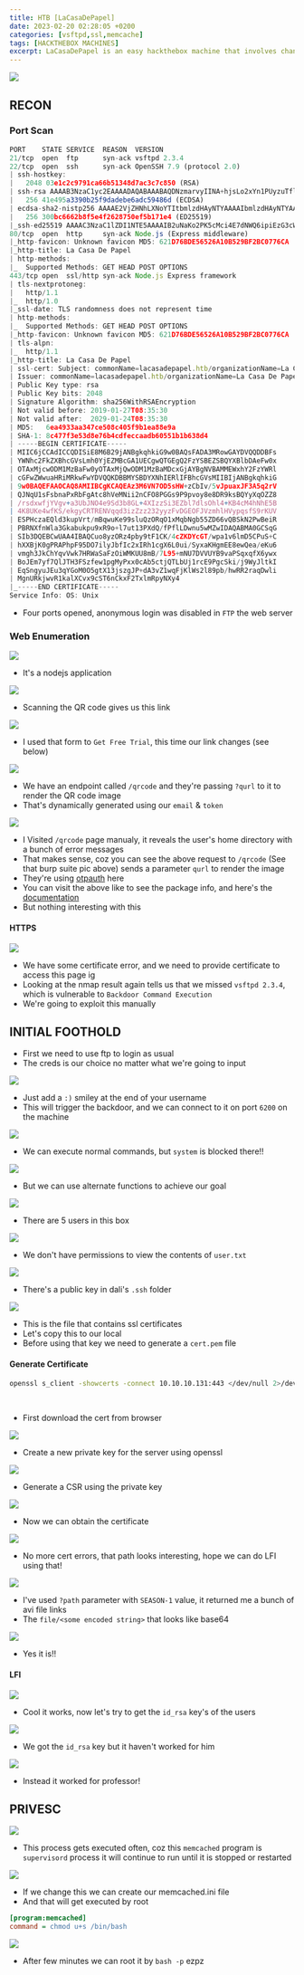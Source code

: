 ```yaml
---
title: HTB [LaCasaDePapel]
date: 2023-02-20 02:28:05 +0200
categories: [vsftpd,ssl,memcache]
tags: [HACKTHEBOX MACHINES]
excerpt: LaCasaDePapel is an easy hackthebox machine that involves chaning vstfpd backdoor to read a private key file and generate a new ssl cert to exploit a LFI, for root we can create memcached.ini file to execute commands as root
---
```



![](https://i.imgur.com/OCN0wFo.png)

## RECON

### Port Scan

```js
PORT    STATE SERVICE  REASON  VERSION
21/tcp  open  ftp      syn-ack vsftpd 2.3.4
22/tcp  open  ssh      syn-ack OpenSSH 7.9 (protocol 2.0)
| ssh-hostkey:
|   2048 03e1c2c9791ca66b51348d7ac3c7c850 (RSA)
| ssh-rsa AAAAB3NzaC1yc2EAAAADAQABAAABAQDNzmarvyIINA+hjsLo2xYn1PUyzuTflhtXQs8S1Z56FzbdzXs6FiwhoRGn63XuGCHqCfEzHmh1cg4HGLfGAMwe+AsdJ8hLd/ISNRECH8yvM+9k78Aio3pe+lYbiWSQWyJrQdeqJXyDJFSd6BR3Cr6/rwSvE7N3eWeQvxS+fsg5HOER6n8SOnXvqpWYUo+XmZxGzmluNfsqoJ6doJCyW3X4sTImTlpmRmee6iseo9neZO18aHsARxlkHCqUhp1SBzIiik3DurtH1tgrn8ntfNiK3q0FZJmh9qzu0P/L50j8bzlJdvAsLuqbYmVZhqFs0JfBVdyVTFMn4O0J+IqRrXAF
|   256 41e495a3390b25f9dadebe6adc59486d (ECDSA)
| ecdsa-sha2-nistp256 AAAAE2VjZHNhLXNoYTItbmlzdHAyNTYAAAAIbmlzdHAyNTYAAABBBNli8Xx10a0s+zrkT1eVfM1kRaAQaK+a/mxYxhPxpK0094QFQBcVrvrXb3+j4M8l2G/C9CtQRWVXpX8ajWhYRik=
|   256 300bc6662b8f5e4f2628750ef5b171e4 (ED25519)
|_ssh-ed25519 AAAAC3NzaC1lZDI1NTE5AAAAIB2uNaKo2PK5cMci4E7dNWQ6ipiEzG3cWUR56qqMZqYR
80/tcp  open  http     syn-ack Node.js (Express middleware)
|_http-favicon: Unknown favicon MD5: 621D76BDE56526A10B529BF2BC0776CA
|_http-title: La Casa De Papel
| http-methods:
|_  Supported Methods: GET HEAD POST OPTIONS
443/tcp open  ssl/http syn-ack Node.js Express framework
| tls-nextprotoneg:
|   http/1.1
|_  http/1.0
|_ssl-date: TLS randomness does not represent time
| http-methods:
|_  Supported Methods: GET HEAD POST OPTIONS
|_http-favicon: Unknown favicon MD5: 621D76BDE56526A10B529BF2BC0776CA
| tls-alpn:
|_  http/1.1
|_http-title: La Casa De Papel
| ssl-cert: Subject: commonName=lacasadepapel.htb/organizationName=La Casa De Papel
| Issuer: commonName=lacasadepapel.htb/organizationName=La Casa De Papel
| Public Key type: rsa
| Public Key bits: 2048
| Signature Algorithm: sha256WithRSAEncryption
| Not valid before: 2019-01-27T08:35:30
| Not valid after:  2029-01-24T08:35:30
| MD5:   6ea4933aa347ce508c405f9b1ea88e9a
| SHA-1: 8c477f3e53d8e76b4cdfeccaadb60551b1b638d4
| -----BEGIN CERTIFICATE-----
| MIIC6jCCAdICCQDISiE8M6B29jANBgkqhkiG9w0BAQsFADA3MRowGAYDVQQDDBFs
| YWNhc2FkZXBhcGVsLmh0YjEZMBcGA1UECgwQTGEgQ2FzYSBEZSBQYXBlbDAeFw0x
| OTAxMjcwODM1MzBaFw0yOTAxMjQwODM1MzBaMDcxGjAYBgNVBAMMEWxhY2FzYWRl
| cGFwZWwuaHRiMRkwFwYDVQQKDBBMYSBDYXNhIERlIFBhcGVsMIIBIjANBgkqhkiG
| 9w0BAQEFAAOCAQ8AMIIBCgKCAQEAz3M6VN7OD5sHW+zCbIv/5vJpuaxJF3A5q2rV
| QJNqU1sFsbnaPxRbFgAtc8hVeMNii2nCFO8PGGs9P9pvoy8e8DR9ksBQYyXqOZZ8
| /rsdxwfjYVgv+a3UbJNO4e9Sd3b8GL+4XIzzSi3EZbl7dlsOhl4+KB4cM4hNhE5B
| 4K8UKe4wfKS/ekgyCRTRENVqqd3izZzz232yyzFvDGEOFJVzmhlHVypqsfS9rKUV
| ESPHczaEQld3kupVrt/mBqwuKe99sluQzORqO1xMqbNgb55ZD66vQBSkN2PwBeiR
| PBRNXfnWla3Gkabukpu9xR9o+l7ut13PXdQ/fPflLDwnu5wMZwIDAQABMA0GCSqG
| SIb3DQEBCwUAA4IBAQCuo8yzORz4pby9tF1CK/4cZKDYcGT/wpa1v6lmD5CPuS+C
| hXXBjK0gPRAPhpF95DO7ilyJbfIc2xIRh1cgX6L0ui/SyxaKHgmEE8ewQea/eKu6
| vmgh3JkChYqvVwk7HRWaSaFzOiWMKUU8mB/7L95+mNU7DVVUYB9vaPSqxqfX6ywx
| BoJEm7yf7QlJTH3FSzfew1pgMyPxx0cAb5ctjQTLbUj1rcE9PgcSki/j9WyJltkI
| EqSngyuJEu3qYGoM0O5gtX13jszgJP+dA3vZ1wqFjKlWs2l89pb/hwRR2raqDwli
| MgnURkjwvR1kalXCvx9cST6nCkxF2TxlmRpyNXy4
|_-----END CERTIFICATE-----
Service Info: OS: Unix
```

- Four ports opened, anonymous login was disabled in `FTP`
the web server

### Web Enumeration

![](https://i.imgur.com/uFWOjoz.jpg)

- It's a nodejs application

![](https://i.imgur.com/GXLgE7g.png)

- Scanning the QR code gives us this link

![](https://i.imgur.com/jMFIVL6.png)

- I used that form to `Get Free Trial`, this time our link changes (see below)

![](https://i.imgur.com/xOgsyiV.png)

- We have an endpoint called `/qrcode` and they're passing `?qurl` to it to render the QR code image
- That's dynamically generated using our `email` & `token`

![](https://i.imgur.com/xIePhgE.png)

- I Visited `/qrcode` page manualy, it reveals the user's home directory with a bunch of error messages
- That makes sense, coz you can see the above request to `/qrcode` (See that burp suite pic above) sends a parameter `qurl` to render the image
- They're using [otpauth](https://www.npmjs.com/package/otpauth) here
- You can visit the above like to see the package info, and here's the [documentation](https://hectorm.github.io/otpauth/)
- But nothing interesting with this

#### HTTPS

![](https://i.imgur.com/jUVOaaJ.jpg)

- We have some certificate error, and we need to provide certificate to access this page ig
- Looking at the nmap result again tells us that we missed `vsftpd 2.3.4`, which is vulnerable to `Backdoor Command Execution`
- We're going to exploit this manually

## INITIAL FOOTHOLD

- First we need to use ftp to login as usual 
- The creds is our choice no matter what we're going to input

![](https://i.imgur.com/iFBGueO.png)

- Just add a `:)` smiley at the end of your username
- This will trigger the backdoor, and we can connect to it on port `6200` on the machine

![](https://i.imgur.com/z7ZhDZM.png)

- We can execute normal commands, but `system` is blocked there!!

![](https://i.imgur.com/ccaF65D.png)

- But we can use alternate functions to achieve our goal

![](https://i.imgur.com/q2Hvy3e.png)

- There are 5 users in this box

![](https://i.imgur.com/oJIzVgj.png)

- We don't have permissions to view the contents of `user.txt`

![](https://i.imgur.com/Gdszysk.png)

- There's a public key in dali's `.ssh` folder

![](https://i.imgur.com/W2cxPQ8.png)

- This is the file that contains ssl certificates
- Let's copy this to our local
- Before using that key we need to generate a `cert.pem` file

#### Generate Certificate

```bash
openssl s_client -showcerts -connect 10.10.10.131:443 </dev/null 2>/dev/null | openssl x509 -outform PEM > ca.crt
```

<br>

- First download the cert from browser

![](https://i.imgur.com/b1Z6G5q.png)

- Create a new private key for the server using openssl

![](https://i.imgur.com/LAEK3GW.png)

- Generate a CSR using the private key

![](https://i.imgur.com/keB4rl5.png)

- Now we can obtain the certificate

![](https://i.imgur.com/yHRDrqd.png)

- No more cert errors, that path looks interesting, hope we can do LFI using that!

![](https://i.imgur.com/woGBJnw.png)

- I've used `?path` parameter with `SEASON-1` value, it returned me a bunch of avi file links
- The `file/<some encoded string>` that looks like base64

![](https://i.imgur.com/qBQSjgN.png)

- Yes it is!!

#### LFI

![](https://i.imgur.com/s0G5jU7.png)

- Cool it works, now let's try to get the `id_rsa` key's of the users

![](https://i.imgur.com/J0FazmZ.png)

- We got the `id_rsa` key but it haven't worked for him

![](https://i.imgur.com/IdCjxZ4.png)

- Instead it worked for professor!
 
## PRIVESC

![](https://i.imgur.com/tsXCJRQ.png)

- This process gets executed often, coz this `memcached` program is `supervisord` process it will continue to run until it is stopped or restarted

![](https://i.imgur.com/4li3fQO.png)

- If we change this we can create our memcached.ini file
- And that will get executed by root

```ini
[program:memcached]
command = chmod u+s /bin/bash
```

![](https://i.imgur.com/QNE83Cs.png)

- After few minutes we can root it by `bash -p` ezpz
